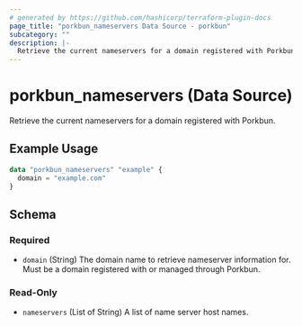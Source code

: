 ```yaml
---
# generated by https://github.com/hashicorp/terraform-plugin-docs
page_title: "porkbun_nameservers Data Source - porkbun"
subcategory: ""
description: |-
  Retrieve the current nameservers for a domain registered with Porkbun.
---
```


# porkbun_nameservers (Data Source)

Retrieve the current nameservers for a domain registered with Porkbun.

## Example Usage

```terraform
data "porkbun_nameservers" "example" {
  domain = "example.com"
}
```

<!-- schema generated by tfplugindocs -->
## Schema

### Required

- `domain` (String) The domain name to retrieve nameserver information for. Must be a domain registered with or managed through Porkbun.

### Read-Only

- `nameservers` (List of String) A list of name server host names.
